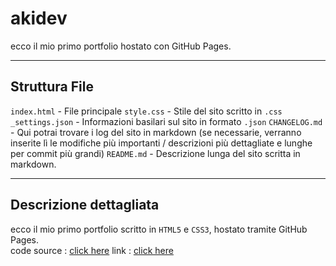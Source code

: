# akidev
ecco il mio primo portfolio hostato con GitHub Pages.<br>



---

## Struttura File


`index.html` - File principale
`style.css` - Stile del sito scritto in `.css`
`_settings.json` - Informazioni basilari sul sito in formato `.json`
`CHANGELOG.md` - Qui potrai trovare i log del sito in markdown (se necessarie, verranno inserite lì le modifiche più importanti / descrizioni più dettagliate e lunghe per commit più grandi)
`README.md` - Descrizione lunga del sito scritta in markdown.

---

## Descrizione dettagliata

ecco il mio primo portfolio scritto in `HTML5` e `CSS3`, hostato tramite GitHub Pages.<br>
code source : [click here](https://www.github.com/developeraki/akidev/)
link : [click here](https://developeraki.github.io/akidev/)

